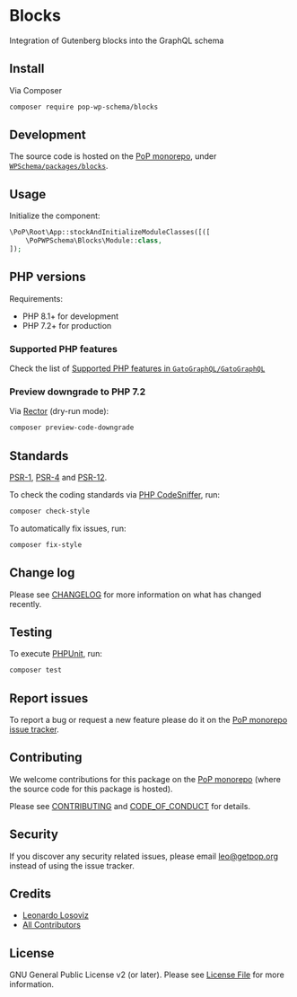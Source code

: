 # Blocks

<!--
[![Build Status][ico-travis]][link-travis]
[![Quality Score][ico-code-quality]][link-code-quality]
[![Software License][ico-license]](LICENSE.md)
[![Latest Version on Packagist][ico-version]][link-packagist]
[![Coverage Status][ico-scrutinizer]][link-scrutinizer]
[![Total Downloads][ico-downloads]][link-downloads]
-->

Integration of Gutenberg blocks into the GraphQL schema

## Install

Via Composer

``` bash
composer require pop-wp-schema/blocks
```

## Development

The source code is hosted on the [PoP monorepo](https://github.com/GatoGraphQL/GatoGraphQL), under [`WPSchema/packages/blocks`](https://github.com/GatoGraphQL/GatoGraphQL/tree/master/layers/WPSchema/packages/blocks).

## Usage

Initialize the component:

``` php
\PoP\Root\App::stockAndInitializeModuleClasses([([
    \PoPWPSchema\Blocks\Module::class,
]);
```

## PHP versions

Requirements:

- PHP 8.1+ for development
- PHP 7.2+ for production

### Supported PHP features

Check the list of [Supported PHP features in `GatoGraphQL/GatoGraphQL`](https://github.com/GatoGraphQL/GatoGraphQL/blob/master/docs/supported-php-features.md)

### Preview downgrade to PHP 7.2

Via [Rector](https://github.com/rectorphp/rector) (dry-run mode):

```bash
composer preview-code-downgrade
```

## Standards

[PSR-1](https://www.php-fig.org/psr/psr-1), [PSR-4](https://www.php-fig.org/psr/psr-4) and [PSR-12](https://www.php-fig.org/psr/psr-12).

To check the coding standards via [PHP CodeSniffer](https://github.com/squizlabs/PHP_CodeSniffer), run:

``` bash
composer check-style
```

To automatically fix issues, run:

``` bash
composer fix-style
```

## Change log

Please see [CHANGELOG](CHANGELOG.md) for more information on what has changed recently.

## Testing

To execute [PHPUnit](https://phpunit.de/), run:

``` bash
composer test
```

## Report issues

To report a bug or request a new feature please do it on the [PoP monorepo issue tracker](https://github.com/GatoGraphQL/GatoGraphQL/issues).

## Contributing

We welcome contributions for this package on the [PoP monorepo](https://github.com/GatoGraphQL/GatoGraphQL) (where the source code for this package is hosted).

Please see [CONTRIBUTING](CONTRIBUTING.md) and [CODE_OF_CONDUCT](CODE_OF_CONDUCT.md) for details.

## Security

If you discover any security related issues, please email leo@getpop.org instead of using the issue tracker.

## Credits

- [Leonardo Losoviz][link-author]
- [All Contributors][link-contributors]

## License

GNU General Public License v2 (or later). Please see [License File](LICENSE.md) for more information.

[ico-version]: https://img.shields.io/packagist/v/pop-wp-schema/blocks.svg?style=flat-square
[ico-license]: https://img.shields.io/badge/license-GPLv2-brightgreen.svg?style=flat-square
[ico-travis]: https://img.shields.io/travis/pop-wp-schema/blocks/master.svg?style=flat-square
[ico-scrutinizer]: https://img.shields.io/scrutinizer/coverage/g/pop-wp-schema/blocks.svg?style=flat-square
[ico-code-quality]: https://img.shields.io/scrutinizer/g/pop-wp-schema/blocks.svg?style=flat-square
[ico-downloads]: https://img.shields.io/packagist/dt/pop-wp-schema/blocks.svg?style=flat-square

[link-packagist]: https://packagist.org/packages/pop-wp-schema/blocks
[link-travis]: https://travis-ci.org/pop-wp-schema/blocks
[link-scrutinizer]: https://scrutinizer-ci.com/g/pop-wp-schema/blocks/code-structure
[link-code-quality]: https://scrutinizer-ci.com/g/pop-wp-schema/blocks
[link-downloads]: https://packagist.org/packages/pop-wp-schema/blocks
[link-author]: https://github.com/leoloso
[link-contributors]: ../../../../../../contributors
